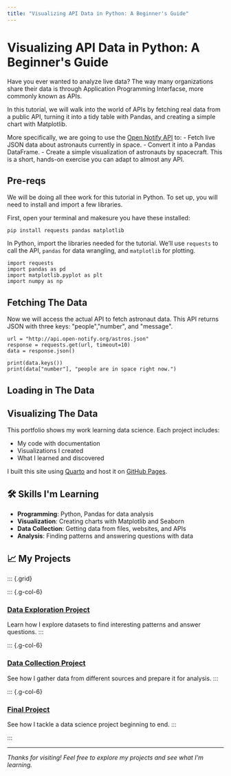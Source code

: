 ```yaml
---
title: "Visualizing API Data in Python: A Beginner's Guide"
---
```


# Visualizing API Data in Python: A Beginner's Guide

Have you ever wanted to analyze live data? The way many organizations share their data is through Application Programming Interfacse, more commonly known as APIs.

In this tutorial, we will walk into the world of APIs by fetching real data from a public API, turning it into a tidy table with Pandas, and creating a simple chart with Matplotlib. 

More specifically, we are going to use the [Open Notify API](http://api.open-notify.org/astros.json) to:
    - Fetch live JSON data about astronauts currently in space.
    - Convert it into a Pandas DataFrame.
    - Create a simple visualization of astronauts by spacecraft.
This is a short, hands-on exercise you can adapt to almost any API.

## Pre-reqs

We will be doing all thee work for this tutorial in Python. To set up, you will need to install and import a few libraries. 

First, open your terminal and makesure you have these installed:

```pip install requests pandas matplotlib```

In Python, import the libraries needed for the tutorial. We’ll use ```requests``` to call the API, ```pandas``` for data wrangling, and ```matplotlib``` for plotting.

```
import requests
import pandas as pd
import matplotlib.pyplot as plt
import numpy as np
```

## Fetching The Data

Now we will access the actual API to fetch astronaut data. This API returns JSON with three keys: "people","number", and "message".

```
url = "http://api.open-notify.org/astros.json"
response = requests.get(url, timeout=10)
data = response.json()

print(data.keys())
print(data["number"], "people are in space right now.")
```


## Loading in The Data

## Visualizing The Data

This portfolio shows my work learning data science. Each project includes:

- My code with documentation
- Visualizations I created
- What I learned and discovered

I built this site using [Quarto](https://quarto.org/) and host it on [GitHub Pages](https://pages.github.com/).

## 🛠️ Skills I'm Learning

- **Programming**: Python, Pandas for data analysis
- **Visualization**: Creating charts with Matplotlib and Seaborn
- **Data Collection**: Getting data from files, websites, and APIs
- **Analysis**: Finding patterns and answering questions with data

## 📈 My Projects

::: {.grid}

::: {.g-col-6}
### [Data Exploration Project](projects/eda.qmd)
Learn how I explore datasets to find interesting patterns and answer questions.
:::

::: {.g-col-6}
### [Data Collection Project](projects/data-acquisition.qmd)
See how I gather data from different sources and prepare it for analysis.
:::

::: {.g-col-6}
### [Final Project](projects/final-project.qmd)
See how I tackle a data science project beginning to end.
:::

:::

---

*Thanks for visiting! Feel free to explore my projects and see what I'm learning.*